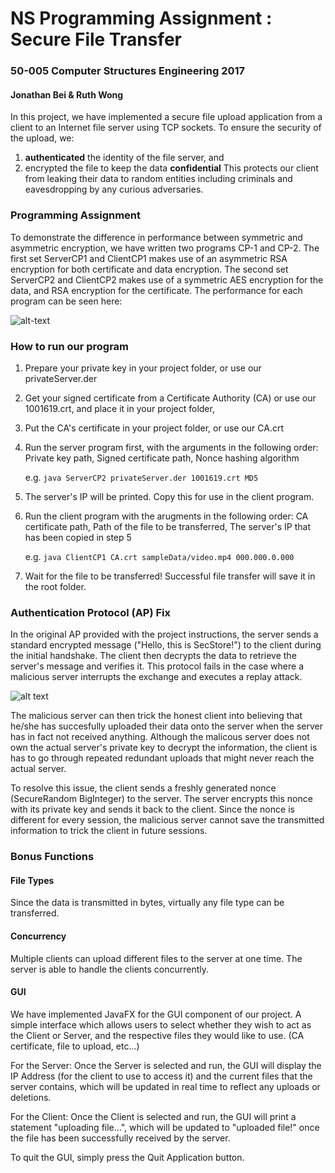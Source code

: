 # NS Programming Assignment : Secure File Transfer
### 50-005 Computer Structures Engineering 2017
#### Jonathan Bei & Ruth Wong


In this project, we have implemented a secure file upload application from a client to an Internet file server using TCP sockets.
To ensure the security of the upload, we: 

1. **authenticated** the identity of the file server, and
2. encrypted the file to keep the data **confidential**
This protects our client from leaking their data to random entities including criminals and eavesdropping by any curious adversaries.


### Programming Assignment
To demonstrate the difference in performance between symmetric and asymmetric encryption, we have written two programs CP-1 and CP-2.
The first set ServerCP1 and ClientCP1 makes use of an asymmetric RSA encryption for both certificate and data encryption.
The second set ServerCP2 and ClientCP2 makes use of a symmetric AES encryption for the data, and RSA encryption for the certificate.
The performance for each program can be seen here:


![alt-text](https://github.com/woshibiantai/NS-Programming-Assignment/blob/master/throughput.png "Throughput analysis")



### How to run our program
1. Prepare your private key in your project folder, or use our privateServer.der
2. Get your signed certificate from a Certificate Authority (CA) or use our 1001619.crt, and place it in your project folder, 
3. Put the CA's certificate in your project folder, or use our CA.crt
4. Run the server program first, with the arguments in the following order: Private key path, Signed certificate path, Nonce hashing algorithm

   e.g. `java ServerCP2 privateServer.der 1001619.crt MD5`  
5. The server's IP will be printed. Copy this for use in the client program.
6. Run the client program with the arugments in the following order: CA certificate path, Path of the file to be transferred, The server's IP that has been copied in step 5
  
   e.g. `java ClientCP1 CA.crt sampleData/video.mp4 000.000.0.000`  
7. Wait for the file to be transferred! Successful file transfer will save it in the root folder. 



### Authentication Protocol (AP) Fix
In the original AP provided with the project instructions, the server sends a standard encrypted message ("Hello, this is SecStore!") to the client during the initial handshake.
The client then decrypts the data to retrieve the server's message and verifies it. This protocol fails in the case where a malicious server interrupts the exchange and executes
a replay attack. 


![alt text](https://github.com/woshibiantai/NS-Programming-Assignment/blob/master/replayAttack.png "Replay attack example")


The malicious server can then trick the honest client into believing that he/she has succesfully uploaded their data onto the server when the server has in fact not received anything.
Although the malicous server does not own the actual server's private key to decrypt the information, the client is has to go through repeated redundant uploads that might never reach
the actual server.

To resolve this issue, the client sends a freshly generated nonce (SecureRandom BigInteger) to the server. The server encrypts this nonce with its private key and sends it back to 
the client. Since the nonce is different for every session, the malicious server cannot save the transmitted information to trick the client in future sessions.


### Bonus Functions
#### File Types
Since the data is transmitted in bytes, virtually any file type can be transferred. 

#### Concurrency
Multiple clients can upload different files to the server at one time. The server is able to handle the clients concurrently.

#### GUI 
We have implemented JavaFX for the GUI component of our project. A simple interface which allows users to select whether they wish to act as the Client or Server, and the respective files they would like to use. (CA certificate, file to upload, etc...) 

For the Server: Once the Server is selected and run, the GUI will display the IP Address (for the client to use to access it) and the current files that the server contains, which will be updated in real time to reflect any uploads or deletions. 

For the Client: Once the Client is selected and run, the GUI will print a statement "uploading file...", which will be updated to "uploaded file!" once the file has been successfully received by the server. 

To quit the GUI, simply press the Quit Application button. 
